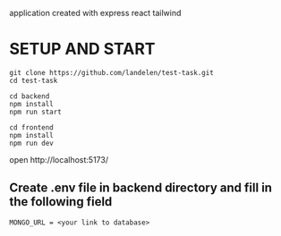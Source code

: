 application created with express react tailwind

# SETUP AND START
```
git clone https://github.com/landelen/test-task.git
cd test-task

cd backend
npm install
npm run start

cd frontend
npm install
npm run dev
```
open http://localhost:5173/
## Create .env file in backend directory and fill in the following field
```
MONGO_URL = <your link to database>
```
